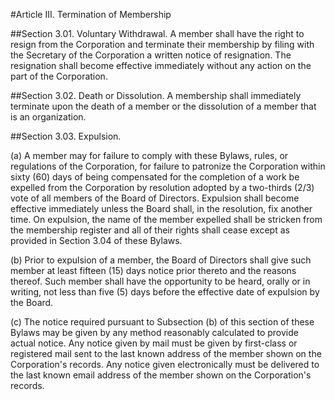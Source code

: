#Article III. Termination of Membership

##Section 3.01. Voluntary Withdrawal.
A member shall have the right to resign from the Corporation and terminate their membership by filing with the Secretary of the Corporation a written notice of resignation. The resignation shall become effective immediately without any action on the part of the Corporation.

##Section 3.02. Death or Dissolution.
A membership shall immediately terminate upon the death of a member or the dissolution of a member that is an organization.

##Section 3.03. Expulsion.

(a) A member may for failure to comply with these Bylaws, rules, or regulations of the Corporation, for failure to patronize the Corporation within sixty (60) days of being compensated for the completion of a work be expelled from the Corporation by resolution adopted by a two-thirds (2/3) vote of all members of the Board of Directors. Expulsion shall become effective immediately unless the Board shall, in the resolution, fix another time. On expulsion, the name of the member expelled shall be stricken from the membership register and all of their rights shall cease except as provided in Section 3.04 of these Bylaws.

(b) Prior to expulsion of a member, the Board of Directors shall give such member at least fifteen (15) days notice prior thereto and the reasons thereof. Such member shall have the opportunity to be heard, orally or in writing, not less than five (5) days before the effective date of expulsion by the Board.

(c) The notice required pursuant to Subsection (b) of this section of these Bylaws may be given by any method reasonably calculated to provide actual notice. Any notice given by mail must be given by first-class or registered mail sent to the last known address of the member shown on the Corporation's records. Any notice given electronically must be delivered to the last known email address of the member shown on the Corporation's records.
